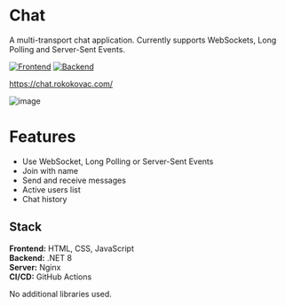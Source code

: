 # Chat

A multi-transport chat application. Currently supports WebSockets, Long Polling and Server-Sent Events. 

[![Frontend](https://github.com/kova98/Chat/actions/workflows/static.yml/badge.svg)](https://github.com/kova98/Chat/actions/workflows/static.yml)
[![Backend](https://github.com/kova98/Chat/actions/workflows/server.yml/badge.svg)](https://github.com/kova98/Chat/actions/workflows/server.yml)

https://chat.rokokovac.com/

![image](https://github.com/kova98/Chat/assets/28999034/c227f539-343e-45a2-90cf-0e707f20c220)

# Features
- Use WebSocket, Long Polling or Server-Sent Events
- Join with name
- Send and receive messages
- Active users list
- Chat history

## Stack
**Frontend:** HTML, CSS, JavaScript  
**Backend:** .NET 8   
**Server:** Nginx  
**CI/CD:** GitHub Actions  

No additional libraries used. 
